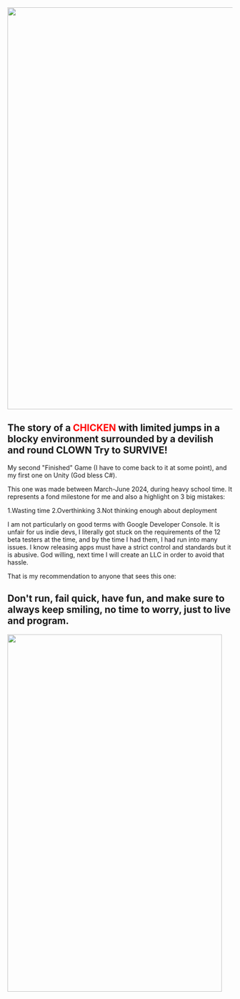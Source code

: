 <img src="https://github.com/user-attachments/assets/6176dfc1-6125-4787-b7e0-94583c60b324" width="900">
<h2>The story of a <span style="color:red;">CHICKEN</span> with limited jumps in a blocky environment surrounded by a devilish and round CLOWN Try to SURVIVE!</h2>
My second "Finished" Game (I have to come back to it at some point), and my first one on Unity (God bless C#).

This one was made between March-June 2024, during heavy school time. It represents a fond milestone for me and also a highlight on 3 big mistakes:

1.Wasting time
2.Overthinking
3.Not thinking enough about deployment

I am not particularly on good terms with Google Developer Console. It is unfair for us indie devs, I literally got stuck on the requirements of the 12 beta testers at the time, and by the time I had them, I had run into many issues. I know releasing apps must have a strict control and standards but it is abusive. God willing, next time I will create an LLC in order to avoid that hassle.

That is my recommendation to anyone that sees this one: <h2>Don't run, fail quick, have fun, and make sure to always keep smiling, no time to worry, just to live and program.</h2>
<img src="https://github.com/user-attachments/assets/84dd68e1-f4dc-4595-a46b-e46de12e1600" width="480" height="800">
